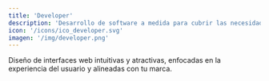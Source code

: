 ```yaml
---
title: 'Developer'
description: 'Desarrollo de software a medida para cubrir las necesidades específicas de tu negocio, garantizando calidad y eficiencia en cada proyecto.'
icon: '/icons/ico_developer.svg'
imagen: '/img/developer.png'
---
```

Diseño de interfaces web intuitivas y atractivas, enfocadas en la experiencia del usuario y alineadas con tu marca.